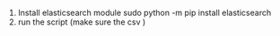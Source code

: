 1. Install elasticsearch module
sudo python -m pip install elasticsearch
2. run the script (make sure the csv )
